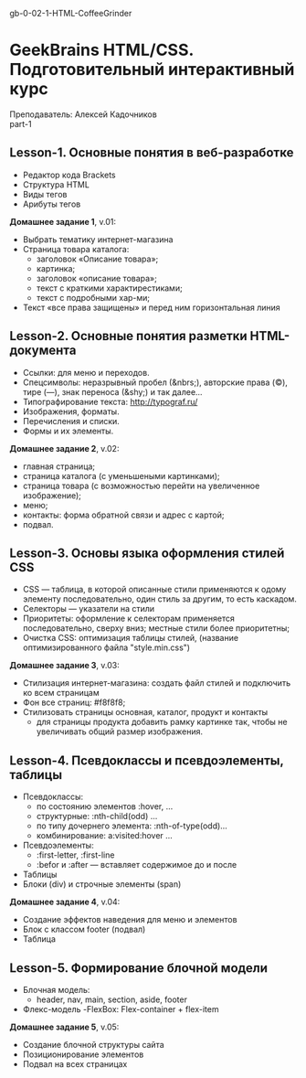 gb-0-02-1-HTML-CoffeeGrinder <br>
# GeekBrains HTML/CSS. <br> Подготовительный интерактивный курс
Преподаватель: Алексей Кадочников <br>
part-1

## Lesson-1. Основные понятия в веб-разработке

- Редактор кода Brackets
- Структура HTML
- Виды тегов
- Арибуты тегов 

<b>Домашнее задание 1</b>, v.01:

- Выбрать тематику интернет-магазина
- Страница товара каталога: 
  - заголовок «Описание товара»;
  - картинка;
  - заголовок «описание товара»;
  - текст с краткими характирестиками;
  - текст с подробными хар-ми;
- Текст «все права защищены» и перед ним горизонтальная линия

## Lesson-2. Основные понятия разметки HTML-документа

- Ссылки: для меню и переходов.
- Спецсимволы: неразрывный пробел (\&nbrs;), авторские права (&copy;), тире (&mdash;), знак переноса (\&shy;) и так далее&hellip;
- Типографирование текста: http://typograf.ru/
- Изображения, форматы.
- Перечисления и списки.
- Формы и их элементы.

<b>Домашнее задание 2</b>, v.02:<br>

- главная страница;
- страница каталога (с уменьшеными картинками);
- страница товара (с возможностью перейти на увеличенное изображение);
- меню;
- контакты: форма обратной связи и адрес с картой;
- подвал.

## Lesson-3. Основы языка оформления стилей CSS

- CSS &mdash; таблица, в которой описанные стили применяются к одому элементу последовательно, один стиль за другим, то есть каскадом.
- Селекторы &mdash; указатели на стили
- Приоритеты: оформление к селекторам применяется последовательно, сверху вниз; местные стили более приоритетны;
- Очистка CSS: оптимизация таблицы стилей, (название оптимизированного файла "style.min.css")

<b>Домашнее задание 3</b>, v.03:<br>

- Стилизация интернет-магазина: создать файл стилей и подключить ко всем страницам
- Фон все страниц: #f8f8f8;
- Стилизовать страницы основная, каталог, продукт и контакты
  - для страницы продукта добавить рамку картинке так, чтобы не увеличивать общий размер изображения.

## Lesson-4. Псевдоклассы и псевдоэлементы, таблицы

- Псевдоклассы: 
  - по состоянию элементов :hover, &hellip;
  - структурные: :nth-child(odd) &hellip;
  - по типу дочернего элемента: :nth-of-type(odd)&hellip;
  - комбинирование: a:visited:hover &hellip;
- Псевдоэлементы: 
  - :first-letter, :first-line
  - :befor и :after &mdash; вставляет содержимое до и после
- Таблицы
- Блоки (div) и строчные элементы (span)

<b>Домашнее задание 4</b>, v.04:<br>

- Создание эффектов наведения для меню и элементов
- Блок с классом footer (подвал)
- Таблица

## Lesson-5. Формирование блочной модели

- Блочная модель: 
  - header, nav, main, section, aside, footer
- Флекс-модель
  -FlexBox: Flex-container + flex-item

<b>Домашнее задание 5</b>, v.05:<br>

- Создание блочной структуры сайта
- Позиционирование элементов
- Подвал на всех страницах






